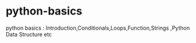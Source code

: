 # python-basics
python basics : Introduction,Conditionals,Loops,Function,Strings ,Python Data Structure etc
